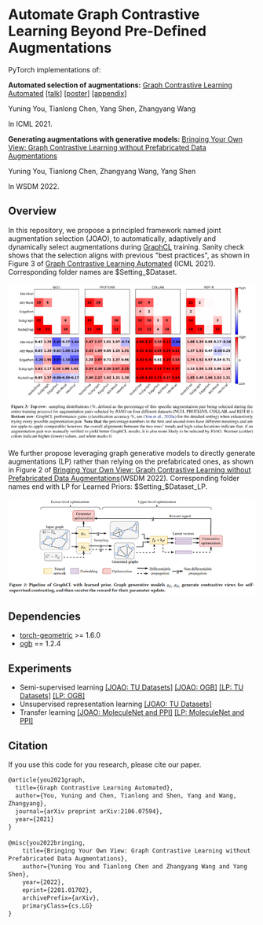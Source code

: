 # Automate Graph Contrastive Learning Beyond Pre-Defined Augmentations

PyTorch implementations of:

**Automated selection of augmentations:** [Graph Contrastive Learning Automated](https://arxiv.org/abs/2106.07594)
[[talk]](https://recorder-v3.slideslive.com/?share=39319&s=4366fe70-48a4-4f2c-952b-2a7ca56d48bf)
[[poster]](https://yyou1996.github.io/files/icml2021_graphcl_automated_poster.pdf)
[[appendix]](https://yyou1996.github.io/files/icml2021_graphcl_automated_supplement.pdf)

Yuning You, Tianlong Chen, Yang Shen, Zhangyang Wang

In ICML 2021.

**Generating augmentations with generative models:** [Bringing Your Own View: Graph Contrastive Learning without Prefabricated Data Augmentations](https://arxiv.org/abs/2201.01702)
<!-- [[talk]](https://recorder-v3.slideslive.com/?share=39319&s=4366fe70-48a4-4f2c-952b-2a7ca56d48bf)
[[poster]](https://yyou1996.github.io/files/icml2021_graphcl_automated_poster.pdf)
[[appendix]](https://yyou1996.github.io/files/icml2021_graphcl_automated_supplement.pdf) -->

Yuning You, Tianlong Chen, Zhangyang Wang, Yang Shen

In WSDM 2022.

## Overview

In this repository, we propose a principled framework named joint augmentation selection (JOAO), to automatically, adaptively and dynamically select augmentations during [GraphCL](https://arxiv.org/abs/2010.13902) training.
Sanity check shows that the selection aligns with previous "best practices", as shown in Figure 3 of [Graph Contrastive Learning Automated](https://arxiv.org/abs/2106.07594) (ICML 2021).  Corresponding folder names are $Setting_$Dataset. 


![](./joao.png)



We further propose leveraging graph generative models to directly generate augmentations (LP) rather than relying on the prefabricated ones, as shown in Figure 2 of [Bringing Your Own View: Graph Contrastive Learning without Prefabricated Data Augmentations](https://arxiv.org/abs/2201.01702)(WSDM 2022).  Corresponding folder names end with LP for Learned Priors: $Setting_$Dataset_LP.   

![](./LP.png)

## Dependencies


* [torch-geometric](https://github.com/rusty1s/pytorch_geometric) >= 1.6.0
* [ogb](https://github.com/snap-stanford/ogb) == 1.2.4


## Experiments

* Semi-supervised learning [[JOAO: TU Datasets]](https://github.com/Shen-Lab/GraphCL_Automated/tree/master/semisupervised_TU) [[JOAO: OGB]](https://github.com/Shen-Lab/GraphCL_Automated/tree/master/semisupervised_OGB) [[LP: TU Datasets]](https://github.com/Shen-Lab/GraphCL_Automated/tree/master/semisupervised_TU_LP) [[LP: OGB]](https://github.com/Shen-Lab/GraphCL_Automated/tree/master/semisupervised_OGB_LP)
* Unsupervised representation learning [[JOAO: TU Datasets]](https://github.com/Shen-Lab/GraphCL_Automated/tree/master/unsupervised_TU)
* Transfer learning [[JOAO: MoleculeNet and PPI]](https://github.com/Shen-Lab/GraphCL_Automated/tree/master/transferLearning_MoleculeNet_PPI) [[LP: MoleculeNet and PPI]](https://github.com/Shen-Lab/GraphCL_Automated/tree/master/transferLearning_MoleculeNet_PPI_LP)

## Citation

If you use this code for you research, please cite our paper.

```
@article{you2021graph,
  title={Graph Contrastive Learning Automated},
  author={You, Yuning and Chen, Tianlong and Shen, Yang and Wang, Zhangyang},
  journal={arXiv preprint arXiv:2106.07594},
  year={2021}
}

@misc{you2022bringing,
    title={Bringing Your Own View: Graph Contrastive Learning without Prefabricated Data Augmentations},
    author={Yuning You and Tianlong Chen and Zhangyang Wang and Yang Shen},
    year={2022},
    eprint={2201.01702},
    archivePrefix={arXiv},
    primaryClass={cs.LG}
}
```
